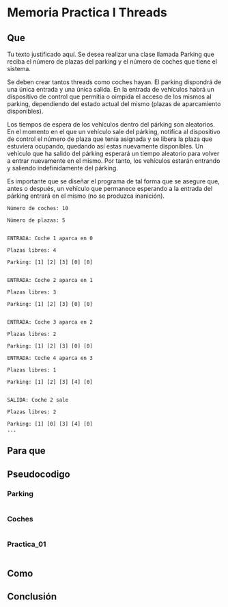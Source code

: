 # Memoria Practica I Threads
## Que 
Tu texto justificado aquí.
Se desea realizar una clase llamada Parking que reciba el número de plazas del parking y el número de coches que tiene el sistema.

Se deben crear tantos threads como coches hayan. El parking dispondrá de una única entrada y una única salida. En la entrada de vehículos habrá un dispositivo de control que permitia o oimpida el acceso de los mismos al parking, dependiendo del estado actual del mismo (plazas de aparcamiento disponibles).

Los tiempos de espera de los vehículos dentro del párking son aleatorios. En el momento en el que un vehículo sale del párking, notifica al dispositivo de control el número de plaza que tenía asignada y se libera la plaza que estuviera ocupando, quedando así estas nuevamente disponibles. Un vehículo que ha salido del párking esperará un tiempo aleatorio para volver a entrar nuevamente en el mismo. Por tanto, los vehículos estarán entrando y saliendo indefinidamente del párking.

Es importante que se diseñar el programa de tal forma que se asegure que, antes o después, un vehículo que permanece esperando a la entrada del párking entrará en el mismo (no se produzca inanición).
```
Número de coches: 10

Número de plazas: 5


ENTRADA: Coche 1 aparca en 0

Plazas libres: 4

Parking: [1] [2] [3] [0] [0]


ENTRADA: Coche 2 aparca en 1

Plazas libres: 3

Parking: [1] [2] [3] [0] [0]


ENTRADA: Coche 3 aparca en 2

Plazas libres: 2

Parking: [1] [2] [3] [0] [0]

ENTRADA: Coche 4 aparca en 3

Plazas libres: 1

Parking: [1] [2] [3] [4] [0]


SALIDA: Coche 2 sale

Plazas libres: 2

Parking: [1] [0] [3] [4] [0]
...
```
## Para que

## Pseudocodigo
### Parking
``` 

```
### Coches
```

```
### Practica_01
```

```
## Como
## Conclusión